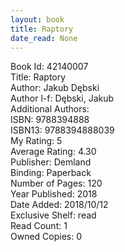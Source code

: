 ```yaml
---
layout: book
title: Raptory
date_read: None
---
```


Book Id: 42140007<br />
Title: Raptory<br />
Author: Jakub Dębski<br />
Author l-f: Dębski, Jakub<br />
Additional Authors: <br />
ISBN: 9788394888<br />
ISBN13: 9788394888039<br />
My Rating: 5<br />
Average Rating: 4.30<br />
Publisher: Demland<br />
Binding: Paperback<br />
Number of Pages: 120<br />
Year Published: 2018<br />
Date Added: 2018/10/12<br />
Exclusive Shelf: read<br />
Read Count: 1<br />
Owned Copies: 0<br />

